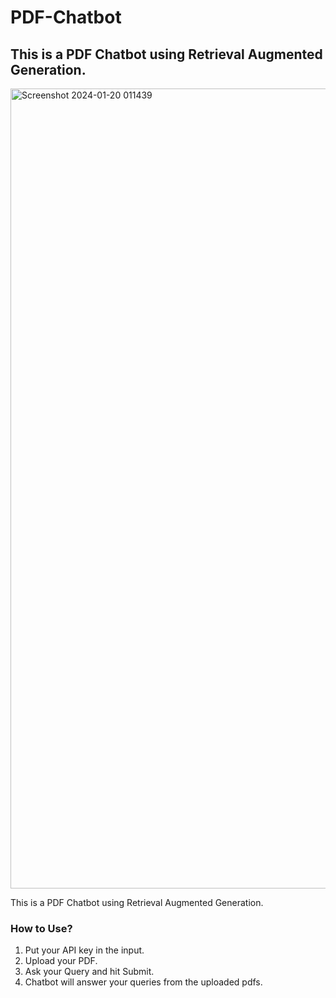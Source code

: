 # PDF-Chatbot
## This is a PDF Chatbot using Retrieval Augmented Generation.
<img width="1280" alt="Screenshot 2024-01-20 011439" src="https://github.com/Romsiter/PDF-Chatbot/assets/101283025/3bdf451d-f21e-43d2-833b-9f32cea2b35c">

This is a PDF Chatbot using Retrieval Augmented Generation.
<br>
### How to Use?
 1) Put your API key in the input.
 2) Upload your PDF.
 3) Ask your Query and hit Submit.
 4) Chatbot will answer your queries from the uploaded pdfs.
